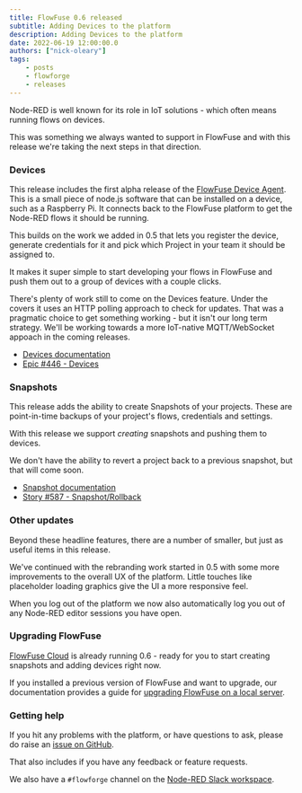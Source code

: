 ```yaml
---
title: FlowFuse 0.6 released
subtitle: Adding Devices to the platform
description: Adding Devices to the platform
date: 2022-06-19 12:00:00.0
authors: ["nick-oleary"]
tags:
    - posts
    - flowforge
    - releases
---
```


Node-RED is well known for its role in IoT solutions - which often means running
flows on devices.

This was something we always wanted to support in FlowFuse and with this release
we're taking the next steps in that direction.

<!--more-->

### Devices

This release includes the first alpha release of the [FlowFuse Device Agent](https://github.com/flowforge/flowforge-device-agent). This is a small piece of node.js software that can be
installed on a device, such as a Raspberry Pi. It connects back to the FlowFuse
platform to get the Node-RED flows it should be running.

This builds on the work we added in 0.5 that lets you register the device,
generate credentials for it and pick which Project in your team it should be assigned
to.

It makes it super simple to start developing your flows in FlowFuse and push them
out to a group of devices with a couple clicks.

There's plenty of work still to come on the Devices feature. Under the covers
it uses an HTTP polling approach to check for updates. That was a pragmatic choice
to get something working - but it isn't our long term strategy. We'll be working
towards a more IoT-native MQTT/WebSocket appoach in the coming releases.

 - [Devices documentation](https://flowforge.com/docs/user/devices/)
 - [Epic #446 - Devices](https://github.com/flowforge/flowforge/issues/446)

### Snapshots

This release adds the ability to create Snapshots of your projects. These are
point-in-time backups of your project's flows, credentials and settings.

With this release we support *creating* snapshots and pushing them to devices.

We don't have the ability to revert a project back to a previous snapshot, but
that will come soon.

 - [Snapshot documentation](https://flowforge.com/docs/user/snapshots/)
 - [Story #587 - Snapshot/Rollback](https://github.com/flowforge/flowforge/issues/587)

### Other updates

Beyond these headline features, there are a number of smaller, but just as useful
items in this release.

We've continued with the rebranding work started in 0.5 with some more improvements
to the overall UX of the platform. Little touches like placeholder loading graphics
give the UI a more responsive feel.

When you log out of the platform we now also automatically log you out of any
Node-RED editor sessions you have open.

### Upgrading FlowFuse

[FlowFuse Cloud](https://app.flowforge.com) is already running 0.6 - ready for
you to start creating snapshots and adding devices right now.

If you installed a previous version of FlowFuse and want to upgrade, our documentation provides a
guide for [upgrading FlowFuse on a local server](http://flowforge.com/docs/install#upgrade).

### Getting help

If you hit any problems with the platform, or have questions to ask, please do
raise an [issue on GitHub](https://github.com/flowforge/flowforge/issues).

That also includes if you have any feedback or feature requests.

We also have a `#flowforge` channel on the [Node-RED Slack workspace](https://nodered.org/slack).
